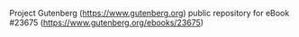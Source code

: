 Project Gutenberg (https://www.gutenberg.org) public repository for eBook #23675 (https://www.gutenberg.org/ebooks/23675)
